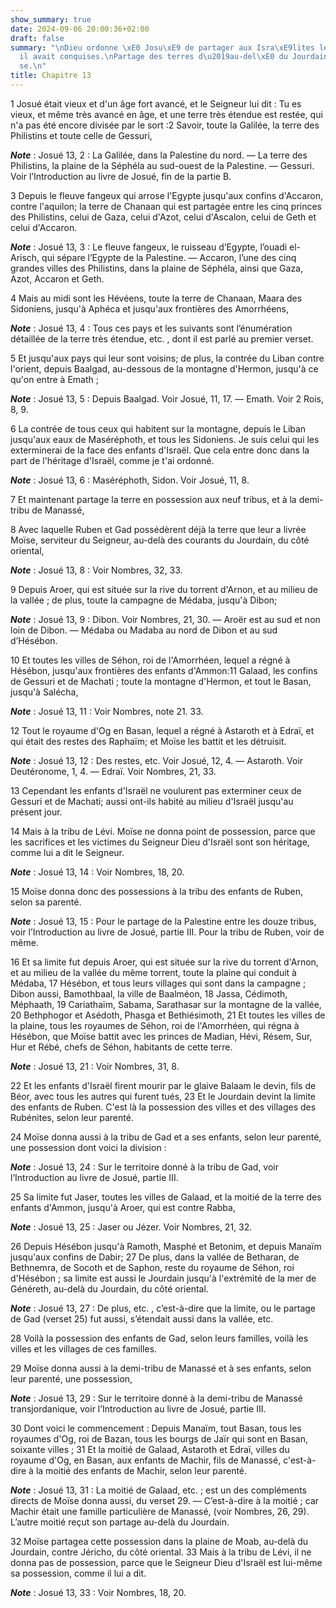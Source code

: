 ```yaml
---
show_summary: true
date: 2024-09-06 20:00:36+02:00
draft: false
summary: "\nDieu ordonne \xE0 Josu\xE9 de partager aux Isra\xE9lites les terres qu\u2019\
  il avait conquises.\nPartage des terres d\u2019au-del\xE0 du Jourdain fait par Mo\xEF\
  se.\n"
title: Chapitre 13
---
```





1 Josué était vieux et d'un âge fort avancé, et le Seigneur lui dit : Tu es vieux, et même très avancé en âge, et une terre très étendue est restée, qui n'a pas été encore divisée par le sort :2 Savoir, toute la Galilée, la terre des Philistins et toute celle de Gessuri,

***Note*** :  Josué 13, 2 : La Galilée, dans la Palestine du nord. ― La terre des Philistins, la plaine de la Séphéla au sud-ouest de la Palestine. ― Gessuri. Voir l’Introduction au livre de Josué, fin de la partie B.

3 Depuis le fleuve fangeux qui arrose l'Egypte jusqu'aux confins d'Accaron, contre l'aquilon; la terre de Chanaan qui est partagée entre les cinq princes des Philistins, celui de Gaza, celui d'Azot, celui d'Ascalon, celui de Geth et celui d'Accaron.

***Note*** :  Josué 13, 3 : Le fleuve fangeux, le ruisseau d’Egypte, l’ouadi el-Arisch, qui sépare l’Egypte de la Palestine. ― Accaron, l’une des cinq grandes villes des Philistins, dans la plaine de Séphéla, ainsi que Gaza, Azot, Accaron et Geth.

4 Mais au midi sont les Hévéens, toute la terre de Chanaan, Maara des Sidoniens, jusqu'à Aphéca et jusqu'aux frontières des Amorrhéens,

***Note*** :  Josué 13, 4 : Tous ces pays et les suivants sont l’énumération détaillée de la terre très étendue, etc. , dont il est parlé au premier verset.

5 Et jusqu'aux pays qui leur sont voisins; de plus, la contrée du Liban contre l'orient, depuis Baalgad, au-dessous de la montagne d'Hermon, jusqu'à ce qu'on entre à Emath ;

***Note*** :  Josué 13, 5 : Depuis Baalgad. Voir Josué, 11, 17. ― Emath. Voir 2 Rois, 8, 9.

6 La contrée de tous ceux qui habitent sur la montagne, depuis le Liban jusqu'aux eaux de Maséréphoth, et tous les Sidoniens. Je suis celui qui les exterminerai de la face des enfants d'Israël. Que cela entre donc dans la part de l'héritage d'Israël, comme je t'ai ordonné.

***Note*** :  Josué 13, 6 : Maséréphoth, Sidon. Voir Josué, 11, 8.

7 Et maintenant partage la terre en possession aux neuf tribus, et à la demi-tribu de Manassé,


8 Avec laquelle Ruben et Gad possédèrent déjà la terre que leur a livrée Moïse, serviteur du Seigneur, au-delà des courants du Jourdain, du côté oriental,

***Note*** :  Josué 13, 8 : Voir Nombres, 32, 33.

9 Depuis Aroer, qui est située sur la rive du torrent d'Arnon, et au milieu de la vallée ; de plus, toute la campagne de Médaba, jusqu'à Dibon;

***Note*** :  Josué 13, 9 : Dibon. Voir Nombres, 21, 30. ― Aroër est au sud et non loin de Dibon. ― Médaba ou Madaba au nord de Dibon et au sud d’Hésébon.

10 Et toutes les villes de Séhon, roi de l'Amorrhéen, lequel a régné à Hésébon, jusqu'aux frontières des enfants d'Ammon:11 Galaad, les confins de Gessuri et de Machati ; toute la montagne d'Hermon, et tout le Basan, jusqu'à Salécha,

***Note*** :  Josué 13, 11 : Voir Nombres, note 21. 33.

12 Tout le royaume d'Og en Basan, lequel a régné à Astaroth et à Edraï, et qui était des restes des Raphaïm; et Moïse les battit et les détruisit.

***Note*** :  Josué 13, 12 : Des restes, etc. Voir Josué, 12, 4. ― Astaroth. Voir Deutéronome, 1, 4. ― Edraï. Voir Nombres, 21, 33.

13 Cependant les enfants d'Israël ne voulurent pas exterminer ceux de Gessuri et de Machati; aussi ont-ils habité au milieu d'Israël jusqu'au présent jour.


14 Mais à la tribu de Lévi. Moïse ne donna point de possession, parce que les sacrifices et les victimes du Seigneur Dieu d'Israël sont son héritage, comme lui a dit le Seigneur.

***Note*** :  Josué 13, 14 : Voir Nombres, 18, 20.


15 Moïse donna donc des possessions à la tribu des enfants de Ruben, selon sa parenté.

***Note*** :  Josué 13, 15 : Pour le partage de la Palestine entre les douze tribus, voir l’Introduction au livre de Josué, partie III. Pour la tribu de Ruben, voir de même.

16 Et sa limite fut depuis Aroer, qui est située sur la rive du torrent d'Arnon, et au milieu de la vallée du même torrent, toute la plaine qui conduit à Médaba, 17 Hésébon, et tous leurs villages qui sont dans la campagne ; Dibon aussi, Bamothbaal, la ville de Baalméon, 18 Jassa, Cédimoth, Méphaath, 19 Cariathaïm, Sabama, Sarathasar sur la montagne de la vallée, 20 Bethphogor et Asédoth, Phasga et Bethiésimoth, 21 Et toutes les villes de la plaine, tous les royaumes de Séhon, roi de l'Amorrhéen, qui régna à Hésébon, que Moïse battit avec les princes de Madian, Hévi, Résem, Sur, Hur et Rébé, chefs de Séhon, habitants de cette terre.

***Note*** :  Josué 13, 21 : Voir Nombres, 31, 8.

22 Et les enfants d'Israël firent mourir par le glaive Balaam le devin, fils de Béor, avec tous les autres qui furent tués, 23 Et le Jourdain devint la limite des enfants de Ruben. C'est là la possession des villes et des villages des Rubénites, selon leur parenté.


24 Moïse donna aussi à la tribu de Gad et a ses enfants, selon leur parenté, une possession dont voici la division :

***Note*** :  Josué 13, 24 : Sur le territoire donné à la tribu de Gad, voir l’Introduction au livre de Josué, partie III.

25 Sa limite fut Jaser, toutes les villes de Galaad, et la moitié de la terre des enfants d'Ammon, jusqu'à Aroer, qui est contre Rabba,

***Note*** :  Josué 13, 25 : Jaser ou Jézer. Voir Nombres, 21, 32.

26 Depuis Hésébon jusqu'à Ramoth, Masphé et Betonim, et depuis Manaïm jusqu'aux confins de Dabir; 27 De plus, dans la vallée de Betharan, de Bethnemra, de Socoth et de Saphon, reste du royaume de Séhon, roi d'Hésébon ; sa limite est aussi le Jourdain jusqu'à l'extrémité de la mer de Généreth, au-delà du Jourdain, du côté oriental.

***Note*** :  Josué 13, 27 : De plus, etc. , c’est-à-dire que la limite, ou le partage de Gad (verset 25) fut aussi, s’étendait aussi dans la vallée, etc.

28 Voilà la possession des enfants de Gad, selon leurs familles, voilà les villes et les villages de ces familles.


29 Moïse donna aussi à la demi-tribu de Manassé et à ses enfants, selon leur parenté, une possession,

***Note*** :  Josué 13, 29 : Sur le territoire donné à la demi-tribu de Manassé transjordanique, voir l’Introduction au livre de Josué, partie III.

30 Dont voici le commencement : Depuis Manaïm, tout Basan, tous les royaumes d'Og, roi de Bazan, tous les bourgs de Jaïr qui sont en Basan, soixante villes ; 31 Et la moitié de Galaad, Astaroth et Edraï, villes du royaume d'Og, en Basan, aux enfants de Machir, fils de Manassé, c'est-à-dire à la moitié des enfants de Machir, selon leur parenté.

***Note*** :  Josué 13, 31 : La moitié de Galaad, etc. ; est un des compléments directs de Moïse donna aussi, du verset 29. ― C’est-à-dire à la moitié ; car Machir était une famille particulière de Manassé, (voir Nombres, 26, 29). L’autre moitié reçut son partage au-delà du Jourdain.


32 Moïse partagea cette possession dans la plaine de Moab, au-delà du Jourdain, contre Jéricho, du côté oriental. 33 Mais à la tribu de Lévi, il ne donna pas de possession, parce que le Seigneur Dieu d'Israël est lui-même sa possession, comme il lui a dit.

***Note*** :  Josué 13, 33 : Voir Nombres, 18, 20.

